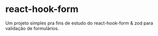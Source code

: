# react-hook-form

Um projeto simples pra fins de estudo do react-hook-form & zod para validação de formulários.
